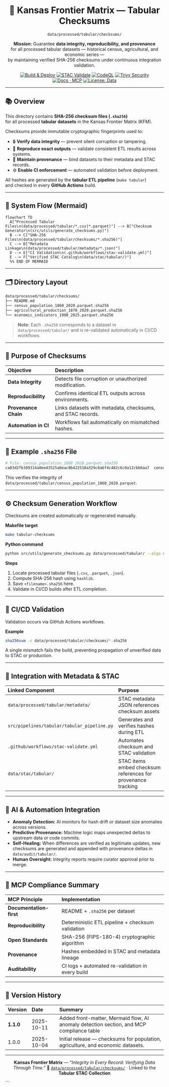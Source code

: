 <div align="center">

# 🧾 Kansas Frontier Matrix — Tabular Checksums  
`data/processed/tabular/checksums/`

**Mission:** Guarantee **data integrity, reproducibility, and provenance**  
for all processed tabular datasets — historical census, agricultural, and economic series —  
by maintaining verified SHA-256 checksums under continuous integration validation.

[![Build & Deploy](https://github.com/bartytime4life/Kansas-Frontier-Matrix/actions/workflows/site.yml/badge.svg)](../../../../../.github/workflows/site.yml)
[![STAC Validate](https://github.com/bartytime4life/Kansas-Frontier-Matrix/actions/workflows/stac-validate.yml/badge.svg)](../../../../../.github/workflows/stac-validate.yml)
[![CodeQL](https://github.com/bartytime4life/Kansas-Frontier-Matrix/actions/workflows/codeql.yml/badge.svg)](../../../../../.github/workflows/codeql.yml)
[![Trivy Security](https://github.com/bartytime4life/Kansas-Frontier-Matrix/actions/workflows/trivy.yml/badge.svg)](../../../../../.github/workflows/trivy.yml)
[![Docs · MCP](https://img.shields.io/badge/Docs-MCP-blue)](../../../../../docs/)
[![License: Data](https://img.shields.io/badge/License-CC--BY%204.0-green)](../../../../../LICENSE)

</div>

---

## 📚 Overview

This directory contains **SHA-256 checksum files (`.sha256`)**  
for all processed **tabular datasets** in the Kansas Frontier Matrix (KFM).  

Checksums provide immutable cryptographic fingerprints used to:

- 🔒 **Verify data integrity** — prevent silent corruption or tampering.  
- 🔁 **Reproduce exact outputs** — validate consistent ETL results across systems.  
- 🧩 **Maintain provenance** — bind datasets to their metadata and STAC records.  
- ⚙️ **Enable CI enforcement** — automated validation before deployment.  

All hashes are generated by the **tabular ETL pipeline** (`make tabular`)  
and checked in every **GitHub Actions** build.

---

## 🧭 System Flow (Mermaid)

```mermaid
flowchart TD
  A["Processed Tabular Files\n(data/processed/tabular/*.csv|*.parquet)"] --> B["Checksum Generator\n(src/utils/generate_checksums.py)"]
  B --> C["SHA-256 Files\n(data/processed/tabular/checksums/*.sha256)"]
  C --> D["Metadata Linkage\n(data/processed/tabular/metadata/*.json)"]
  D --> E["CI Validation\n(.github/workflows/stac-validate.yml)"]
  E --> F["Verified STAC Catalog\n(data/stac/tabular/)"]
  %% END OF MERMAID
````

---

## 🗂️ Directory Layout

```bash
data/processed/tabular/checksums/
├── README.md
├── census_population_1860_2020.parquet.sha256
├── agricultural_production_1870_2020.parquet.sha256
└── economic_indicators_1900_2025.parquet.sha256
```

> **Note:**
> Each `.sha256` corresponds to a dataset in `data/processed/tabular/`
> and is re-validated automatically in CI/CD workflows.

---

## 🔐 Purpose of Checksums

| Objective            | Description                                                |
| :------------------- | :--------------------------------------------------------- |
| **Data Integrity**   | Detects file corruption or unauthorized modification.      |
| **Reproducibility**  | Confirms identical ETL outputs across environments.        |
| **Provenance Chain** | Links datasets with metadata, checksums, and STAC records. |
| **Automation in CI** | Workflows fail automatically on mismatched hashes.         |

---

## 🧮 Example `.sha256` File

```bash
# File: census_population_1860_2020.parquet.sha256
ca03d2fb389314a0ee43525a0eac0b422518a329c8a6f4c482c6c0a12cbb6aa7  census_population_1860_2020.parquet
```

This verifies the integrity of
`data/processed/tabular/census_population_1860_2020.parquet`.

---

## ⚙️ Checksum Generation Workflow

Checksums are created automatically or regenerated manually.

**Makefile target**

```bash
make tabular-checksums
```

**Python command**

```bash
python src/utils/generate_checksums.py data/processed/tabular/ --algo sha256
```

**Steps**

1. Locate processed tabular files (`.csv`, `.parquet`, `.json`).
2. Compute SHA-256 hash using `hashlib`.
3. Save `<filename>.sha256` here.
4. Validate in CI/CD builds after ETL completion.

---

## 🧰 CI/CD Validation

Validation occurs via GitHub Actions workflows.

**Example**

```bash
sha256sum -c data/processed/tabular/checksums/*.sha256
```

A single mismatch fails the build, preventing propagation of unverified data to STAC or production.

---

## 🔗 Integration with Metadata & STAC

| Linked Component                            | Purpose                                                      |
| :------------------------------------------ | :----------------------------------------------------------- |
| `data/processed/tabular/metadata/`          | STAC metadata JSON references checksum assets                |
| `src/pipelines/tabular/tabular_pipeline.py` | Generates and verifies hashes during ETL                     |
| `.github/workflows/stac-validate.yml`       | Automates checksum and STAC validation                       |
| `data/stac/tabular/`                        | STAC items embed checksum references for provenance tracking |

---

## 🤖 AI & Automation Integration

* **Anomaly Detection:** AI monitors for hash drift or dataset size anomalies across versions.
* **Predictive Provenance:** Machine logic maps unexpected deltas to upstream data or code commits.
* **Self-Healing:** When differences are verified as legitimate updates, new checksums are generated
  and appended with provenance deltas in `data/audit/tabular/`.
* **Human Oversight:** Integrity reports require curator approval prior to merge.

---

## 🧠 MCP Compliance Summary

| MCP Principle           | Implementation                                   |
| :---------------------- | :----------------------------------------------- |
| **Documentation-first** | README + `.sha256` per dataset                   |
| **Reproducibility**     | Deterministic ETL pipeline + checksum validation |
| **Open Standards**      | SHA-256 (FIPS-180-4) cryptographic algorithm     |
| **Provenance**          | Hashes embedded in STAC and metadata lineage     |
| **Auditability**        | CI logs + automated re-validation in every build |

---

## 🧾 Version History

| Version   | Date       | Summary                                                                                  |
| :-------- | :--------- | :--------------------------------------------------------------------------------------- |
| **1.1.0** | 2025-10-11 | Added front-matter, Mermaid flow, AI anomaly detection section, and MCP compliance table |
| 1.0.0     | 2025-10-04 | Initial release — checksums for population, agriculture, and economic datasets.          |

---

<div align="center">

**Kansas Frontier Matrix** — *“Integrity in Every Record: Verifying Data Through Time.”*
📍 [`data/processed/tabular/checksums/`](.) · Linked to the **Tabular STAC Collection**

</div>
```
